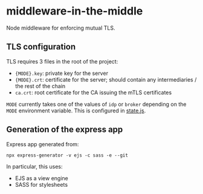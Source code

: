 # middleware-in-the-middle

Node middleware for enforcing mutual TLS.

## TLS configuration

TLS requires 3 files in the root of the project:

- `{MODE}.key`: private key for the server
- `{MODE}.crt`: certificate for the server; should contain any intermediaries / the rest of the chain
- `ca.crt`: root certificate for the CA issuing the mTLS certificates

`MODE` currently takes one of the values of `idp` or `broker` depending on the `MODE` environment variable.
This is configured in [state.js](/logic/state.js).

## Generation of the express app

Express app generated from:

```
npx express-generator -v ejs -c sass -e --git
```

In particular, this uses:

- EJS as a view engine
- SASS for stylesheets
